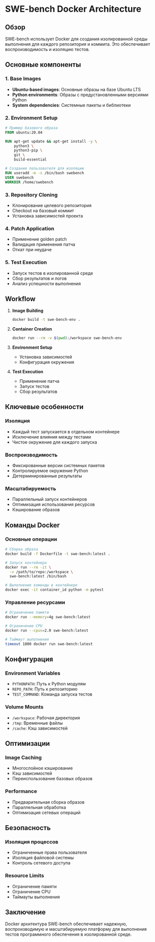 # SWE-bench Docker Architecture

## Обзор

SWE-bench использует Docker для создания изолированной среды выполнения для каждого репозитория и коммита. Это обеспечивает воспроизводимость и изоляцию тестов.

## Основные компоненты

### 1. Base Images
- **Ubuntu-based images**: Основные образы на базе Ubuntu LTS
- **Python environments**: Образы с предустановленными версиями Python
- **System dependencies**: Системные пакеты и библиотеки

### 2. Environment Setup
```dockerfile
# Пример базового образа
FROM ubuntu:20.04

RUN apt-get update && apt-get install -y \
    python3 \
    python3-pip \
    git \
    build-essential

# Создание пользователя для изоляции
RUN useradd -m -s /bin/bash swebench
USER swebench
WORKDIR /home/swebench
```

### 3. Repository Cloning
- Клонирование целевого репозитория
- Checkout на базовый коммит
- Установка зависимостей проекта

### 4. Patch Application
- Применение golden patch
- Валидация применения патча
- Откат при неудаче

### 5. Test Execution
- Запуск тестов в изолированной среде
- Сбор результатов и логов
- Анализ успешности выполнения

## Workflow

1. **Image Building**
   ```bash
   docker build -t swe-bench-env .
   ```

2. **Container Creation**
   ```bash
   docker run --rm -v $(pwd):/workspace swe-bench-env
   ```

3. **Environment Setup**
   - Установка зависимостей
   - Конфигурация окружения

4. **Test Execution**
   - Применение патча
   - Запуск тестов
   - Сбор результатов

## Ключевые особенности

### Изоляция
- Каждый тест запускается в отдельном контейнере
- Исключение влияния между тестами
- Чистое окружение для каждого запуска

### Воспроизводимость
- Фиксированные версии системных пакетов
- Контролируемое окружение Python
- Детерминированные результаты

### Масштабируемость
- Параллельный запуск контейнеров
- Оптимизация использования ресурсов
- Кэширование образов

## Команды Docker

### Основные операции
```bash
# Сборка образа
docker build -f Dockerfile -t swe-bench:latest .

# Запуск контейнера
docker run --rm -it \
  -v /path/to/repo:/workspace \
  swe-bench:latest /bin/bash

# Выполнение команды в контейнере
docker exec -it container_id python -m pytest
```

### Управление ресурсами
```bash
# Ограничение памяти
docker run --memory=4g swe-bench:latest

# Ограничение CPU
docker run --cpus=2.0 swe-bench:latest

# Таймаут выполнения
timeout 1800 docker run swe-bench:latest
```

## Конфигурация

### Environment Variables
- `PYTHONPATH`: Путь к Python модулям
- `REPO_PATH`: Путь к репозиторию
- `TEST_COMMAND`: Команда запуска тестов

### Volume Mounts
- `/workspace`: Рабочая директория
- `/tmp`: Временные файлы
- `/cache`: Кэш зависимостей

## Оптимизации

### Image Caching
- Многослойное кэширование
- Кэш зависимостей
- Переиспользование базовых образов

### Performance
- Предварительная сборка образов
- Параллельная обработка
- Оптимизация сетевых операций

## Безопасность

### Изоляция процессов
- Ограниченные права пользователя
- Изоляция файловой системы
- Контроль сетевого доступа

### Resource Limits
- Ограничение памяти
- Ограничение CPU
- Таймауты выполнения

## Заключение

Docker архитектура SWE-bench обеспечивает надежную, воспроизводимую и масштабируемую платформу для выполнения тестов программного обеспечения в изолированной среде.
